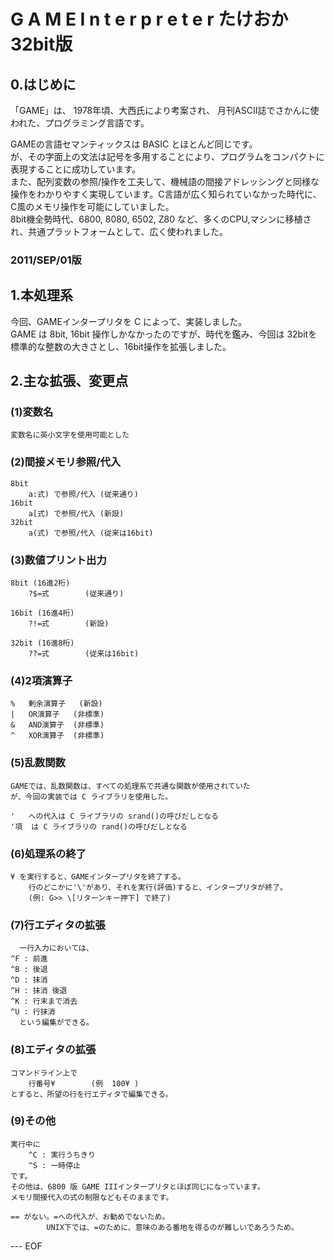 #	G A M E    I n t e r p r e t e r  たけおか32bit版  

##  0.はじめに  

  「GAME」は、 1978年頃、大西氏により考案され、 月刊ASCII誌でさかんに使われた、プログラミング言語です。  

  GAMEの言語セマンティックスは BASIC とほとんど同じです。  
  が、その字面上の文法は記号を多用することにより、プログラムをコンパクトに表現することに成功しています。  
  また、配列変数の参照/操作を工夫して、機械語の間接アドレッシングと同様な操作をわかりやすく実現しています。C言語が広く知られていなかった時代に、C風のメモリ操作を可能にしていました。  
  8bit機全勢時代、6800, 8080, 6502, Z80 など、多くのCPU,マシンに移植され、共通プラットフォームとして、広く使われました。  

###  2011/SEP/01版

##  1.本処理系

  今回、GAMEインタープリタを C によって、実装しました。  
  GAME は 8bit, 16bit 操作しかなかったのですが、時代を鑑み、今回は 32bitを標準的な整数の大きさとし、16bit操作を拡張しました。  


##  2.主な拡張、変更点

###  (1)変数名
	変数名に英小文字を使用可能とした  

###  (2)間接メモリ参照/代入  
	8bit  
		a:式) で参照/代入 (従来通り)  
	16bit  
		a[式) で参照/代入 (新設)  
	32bit  
		a(式) で参照/代入 (従来は16bit)  

###  (3)数値プリント出力  
	8bit (16進2桁)  
		?$=式		(従来通り)  

	16bit (16進4桁)  
		?!=式		(新設)  

	32bit (16進8桁)  
		??=式		(従来は16bit)  


###  (4)2項演算子
	%	剰余演算子	(新設)  
	|	OR演算子	(非標準)  
	&	AND演算子	(非標準)  
	^	XOR演算子	(非標準)  

###  (5)乱数関数  
	GAMEでは、乱数関数は、すべての処理系で共通な関数が使用されていた  
	が、今回の実装では C ライブラリを使用した。  

	'	への代入は C ライブラリの srand()の呼びだしとなる  
	'項	は C ライブラリの rand()の呼びだしとなる  

###  (6)処理系の終了  
	¥ を実行すると、GAMEインタープリタを終了する。  
        行のどこかに'\'があり、それを実行(評価)すると、インタープリタが終了。  
        (例: G>> \[リターンキー押下] で終了)  

###  (7)行エディタの拡張  
      一行入力においては、  
	^F : 前進  
	^B : 後退  
	^D : 抹消  
	^H : 抹消 後退  
	^K : 行末まで消去  
	^U : 行抹消  
      という編集ができる。  

###  (8)エディタの拡張
	コマンドライン上で  
		行番号¥		(例  100¥ )  
	とすると、所望の行を行エディタで編集できる。  

###  (9)その他
	実行中に  
		^C : 実行うちきり  
		^S : 一時停止  
	です。  
	その他は、6800 版 GAME IIIインタープリタとほぼ同じになっています。  
	メモリ間接代入の式の制限などもそのままです。  

	== がない。=への代入が、お勧めでないため。  
            UNIX下では、=のために、意味のある番地を得るのが難しいであろうため。  

--- EOF
